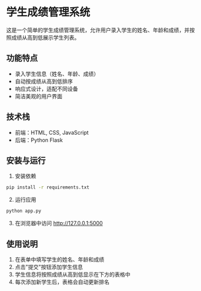 # 学生成绩管理系统

这是一个简单的学生成绩管理系统，允许用户录入学生的姓名、年龄和成绩，并按照成绩从高到低展示学生列表。

## 功能特点

- 录入学生信息（姓名、年龄、成绩）
- 自动按成绩从高到低排序
- 响应式设计，适配不同设备
- 简洁美观的用户界面

## 技术栈

- 前端：HTML, CSS, JavaScript
- 后端：Python Flask

## 安装与运行

1. 安装依赖

```bash
pip install -r requirements.txt
```

2. 运行应用

```bash
python app.py
```

3. 在浏览器中访问 http://127.0.0.1:5000

## 使用说明

1. 在表单中填写学生的姓名、年龄和成绩
2. 点击"提交"按钮添加学生信息
3. 学生信息将按照成绩从高到低显示在下方的表格中
4. 每次添加新学生后，表格会自动更新排名